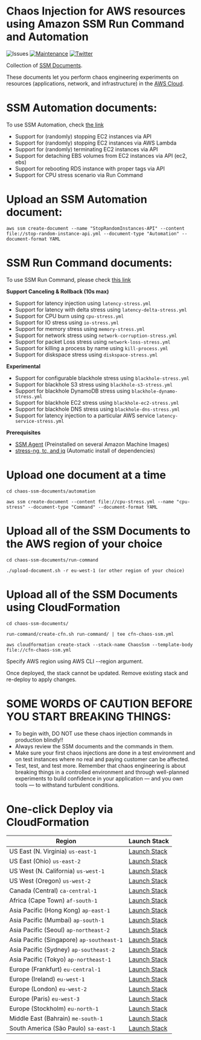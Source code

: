 Chaos Injection for AWS resources using Amazon SSM Run Command and
Automation
=========================================================================

![Issues](https://img.shields.io/github/issues/adhorn/chaos-ssm-documents)
[![Maintenance](https://img.shields.io/badge/Maintained%3F-yes-green.svg)](https://gitHub.com/adhorn/chaos-ssm-documents/graphs/commit-activity)
[![Twitter](https://img.shields.io/twitter/url/https/github.com/adhorn/chaos-ssm-documents?style=social)](https://twitter.com/intent/tweet?text=Wow:&url=https%3A%2F%2Fgithub.com%2Fadhorn%2Fchaos-ssm-documents)

Collection of [SSM
Documents](https://docs.aws.amazon.com/systems-manager/latest/userguide/sysman-ssm-docs.html).

These documents let you perform chaos engineering experiments on
resources (applications, network, and infrastructure) in the [AWS
Cloud](https://aws.amazon.com).

SSM Automation documents:
=========================

To use SSM Automation, check [the
link](https://medium.com/@adhorn/creating-your-own-chaos-monkey-with-aws-systems-manager-automation-6ad2b06acf20)

-   Support for (randomly) stopping EC2 instances via API
-   Support for (randomly) stopping EC2 instances via AWS Lambda
-   Support for (randomly) terminating EC2 instances via API
-   Support for detaching EBS volumes from EC2 instances via API
    (ec2, ebs)
-   Support for rebooting RDS instance with proper tags via API
-   Support for CPU stress scenario via Run Command

Upload an SSM Automation document:
==================================

``` {.sourceCode .shell}
aws ssm create-document --name "StopRandomInstances-API" --content file://stop-random-instance-api.yml --document-type "Automation" --document-format YAML
```

SSM Run Command documents:
==========================

To use SSM Run Command, please check [this
link](https://medium.com/@adhorn/injecting-chaos-to-amazon-ec2-using-amazon-system-manager-ca95ee7878f5)

**Support Canceling & Rollback (10s max)**

-   Support for latency injection using `latency-stress.yml`
-   Support for latency with delta stress using
   `latency-delta-stress.yml`
-   Support for CPU burn using `cpu-stress.yml`
-   Support for IO stress using `io-stress.yml`
-   Support for memory stress using `memory-stress.yml`
-   Support for network stress using `network-corruption-stress.yml`
-   Support for packet Loss stress using `network-loss-stress.yml`
-   Support for killing a process by name using `kill-process.yml`
-   Support for diskspace stress using `diskspace-stress.yml`


**Experimental**

-   Support for configurable blackhole stress using
    `blackhole-stress.yml`
-   Support for blackhole S3 stress using `blackhole-s3-stress.yml`
-   Support for blackhole DynamoDB stress using
    `blackhole-dynamo-stress.yml`
-   Support for blackhole EC2 stress using `blackhole-ec2-stress.yml`
-   Support for blackhole DNS stress using `blackhole-dns-stress.yml`
-   Support for latency injection to a particular AWS service 
    `latency-service-stress.yml`

**Prerequisites**

-   [SSM
    Agent](https://docs.aws.amazon.com/systems-manager/latest/userguide/sysman-install-ssm-agent.html)
    (Preinstalled on several Amazon Machine Images)
-   [stress-ng, tc, and
    jq](https://github.com/adhorn/chaos-ssm-documents/blob/master/run-command/install-dependencies.yml)
    (Automatic install of dependencies)

Upload one document at a time
=============================

``` {.sourceCode .shell}
cd chaos-ssm-documents/automation

aws ssm create-document --content file://cpu-stress.yml --name "cpu-stress" --document-type "Command" --document-format YAML
```

Upload all of the SSM Documents to the AWS region of your choice
================================================================

``` {.sourceCode .shell}
cd chaos-ssm-documents/run-command

./upload-document.sh -r eu-west-1 (or other region of your choice)
```

Upload all of the SSM Documents using CloudFormation
====================================================

``` {.sourceCode .shell}
cd chaos-ssm-documents/

run-command/create-cfn.sh run-command/ | tee cfn-chaos-ssm.yml

aws cloudformation create-stack --stack-name ChaosSsm --template-body file://cfn-chaos-ssm.yml
```

Specify AWS region using AWS CLI --region argument.

Once deployed, the stack cannot be updated. Remove existing stack and
re-deploy to apply changes.

SOME WORDS OF CAUTION BEFORE YOU START BREAKING THINGS:
=======================================================

-   To begin with, DO NOT use these chaos injection commands in
    production blindly!!
-   Always review the SSM documents and the commands in them.
-   Make sure your first chaos injections are done in a test environment
    and on test instances where no real and paying customer can
    be affected.
-   Test, test, and test more. Remember that chaos engineering is about
    breaking things in a controlled environment and through well-planned
    experiments to build confidence in your application — and you own
    tools — to withstand turbulent conditions.

One-click Deploy via CloudFormation
===================================

| Region         | Launch Stack              |
|----------------|---------------------------|
| US East (N. Virginia) `us-east-1` | [Launch Stack](https://us-east-1.console.aws.amazon.com/cloudformation/home?region=us-east-1#/stacks/create/review?templateURL=https://chaos-ssm-documents.s3.amazonaws.com/cfn-chaos-ssm.yml&stackName=ChaosSsm) |
| US East (Ohio) `us-east-2` | [Launch Stack](https://us-east-2.console.aws.amazon.com/cloudformation/home?region=us-east-2#/stacks/create/review?templateURL=https://chaos-ssm-documents.s3.amazonaws.com/cfn-chaos-ssm.yml&stackName=ChaosSsm) |
| US West (N. California) `us-west-1` | [Launch Stack](https://us-west-1.console.aws.amazon.com/cloudformation/home?region=us-west-1#/stacks/create/review?templateURL=https://chaos-ssm-documents.s3.amazonaws.com/cfn-chaos-ssm.yml&stackName=ChaosSsm) |
| US West (Oregon) `us-west-2` | [Launch Stack](https://us-west-2.console.aws.amazon.com/cloudformation/home?region=us-west-2#/stacks/create/review?templateURL=https://chaos-ssm-documents.s3.amazonaws.com/cfn-chaos-ssm.yml&stackName=ChaosSsm) |
| Canada (Central) `ca-central-1` | [Launch Stack](https://ca-central-1.console.aws.amazon.com/cloudformation/home?region=ca-central-1#/stacks/create/review?templateURL=https://chaos-ssm-documents.s3.amazonaws.com/cfn-chaos-ssm.yml&stackName=ChaosSsm)|
| Africa (Cape Town) `af-south-1` | [Launch Stack](https://af-south-1.console.aws.amazon.com/cloudformation/home?region=af-south-1#/stacks/create/review?templateURL=https://chaos-ssm-documents.s3.amazonaws.com/cfn-chaos-ssm.yml&stackName=ChaosSsm)|
| Asia Pacific (Hong Kong) `ap-east-1` | [Launch Stack](https://ap-east-1.console.aws.amazon.com/cloudformation/home?region=ap-east-1#/stacks/create/review?templateURL=https://chaos-ssm-documents.s3.amazonaws.com/cfn-chaos-ssm.yml&stackName=ChaosSsm)|
| Asia Pacific (Mumbai) `ap-south-1` | [Launch Stack](https://ap-south-1.console.aws.amazon.com/cloudformation/home?region=ap-south-1#/stacks/create/review?templateURL=https://chaos-ssm-documents.s3.amazonaws.com/cfn-chaos-ssm.yml&stackName=ChaosSsm)|
| Asia Pacific (Seoul) `ap-northeast-2` | [Launch Stack](https://ap-northeast-2.console.aws.amazon.com/cloudformation/home?region=ap-northeast-2#/stacks/create/review?templateURL=https://chaos-ssm-documents.s3.amazonaws.com/cfn-chaos-ssm.yml&stackName=ChaosSsm)|
| Asia Pacific (Singapore) `ap-southeast-1` | [Launch Stack](https://ap-southeast-1.console.aws.amazon.com/cloudformation/home?region=ap-southeast-1#/stacks/create/review?templateURL=https://chaos-ssm-documents.s3.amazonaws.com/cfn-chaos-ssm.yml&stackName=ChaosSsm)|
| Asia Pacific (Sydney) `ap-southeast-2` | [Launch Stack](https://ap-southeast-2.console.aws.amazon.com/cloudformation/home?region=ap-southeast-2#/stacks/create/review?templateURL=https://chaos-ssm-documents.s3.amazonaws.com/cfn-chaos-ssm.yml&stackName=ChaosSsm)|
| Asia Pacific (Tokyo) `ap-northeast-1` | [Launch Stack](https://ap-northeast-1.console.aws.amazon.com/cloudformation/home?region=ap-northeast-1#/stacks/create/review?templateURL=https://chaos-ssm-documents.s3.amazonaws.com/cfn-chaos-ssm.yml&stackName=ChaosSsm)|
| Europe (Frankfurt) `eu-central-1` | [Launch Stack](https://eu-central-1.console.aws.amazon.com/cloudformation/home?region=eu-central-1#/stacks/create/review?templateURL=https://chaos-ssm-documents.s3.amazonaws.com/cfn-chaos-ssm.yml&stackName=ChaosSsm)|
| Europe (Ireland) `eu-west-1` | [Launch Stack](https://eu-west-1.console.aws.amazon.com/cloudformation/home?region=eu-west-1#/stacks/create/review?templateURL=https://chaos-ssm-documents.s3.amazonaws.com/cfn-chaos-ssm.yml&stackName=ChaosSsm)|
| Europe (London) `eu-west-2` | [Launch Stack](https://eu-west-2.console.aws.amazon.com/cloudformation/home?region=eu-west-2#/stacks/create/review?templateURL=https://chaos-ssm-documents.s3.amazonaws.com/cfn-chaos-ssm.yml&stackName=ChaosSsm)|
| Europe (Paris) `eu-west-3` | [Launch Stack](https://eu-west-3.console.aws.amazon.com/cloudformation/home?region=eu-west-3#/stacks/create/review?templateURL=https://chaos-ssm-documents.s3.amazonaws.com/cfn-chaos-ssm.yml&stackName=ChaosSsm)|
| Europe (Stockholm) `eu-north-1` | [Launch Stack](https://eu-north-1.console.aws.amazon.com/cloudformation/home?region=eu-north-1#/stacks/create/review?templateURL=https://chaos-ssm-documents.s3.amazonaws.com/cfn-chaos-ssm.yml&stackName=ChaosSsm)|
| Middle East (Bahrain) `me-south-1` | [Launch Stack](https://me-south-1.console.aws.amazon.com/cloudformation/home?region=me-south-1#/stacks/create/review?templateURL=https://chaos-ssm-documents.s3.amazonaws.com/cfn-chaos-ssm.yml&stackName=ChaosSsm)|
| South America (São Paulo) `sa-east-1` | [Launch Stack](https://sa-east-1.console.aws.amazon.com/cloudformation/home?region=sa-east-1#/stacks/create/review?templateURL=https://chaos-ssm-documents.s3.amazonaws.com/cfn-chaos-ssm.yml&stackName=ChaosSsm)|

